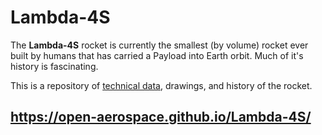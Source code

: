 # Lambda-4S

The **Lambda-4S** rocket is currently the smallest (by volume) rocket ever built by humans that has carried a Payload into Earth orbit. Much of it's history is fascinating.

This is a repository of [technical data](data), drawings, and history of the rocket.

## <https://open-aerospace.github.io/Lambda-4S/>
